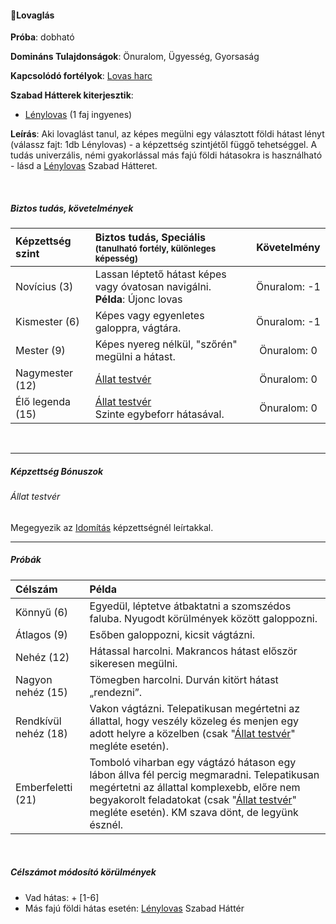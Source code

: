 #### 🔵Lovaglás

**Próba**: dobható

**Domináns Tulajdonságok**: Önuralom, Ügyesség, Gyorsaság

**Kapcsolódó fortélyok**: [Lovas harc](../fortelyok.harci/lovas_harc.md)

**Szabad Hátterek kiterjesztik**:
- [Lénylovas](../hatterek.szabad/lenylovas.md) (1 faj ingyenes)

**Leírás**:  Aki lovaglást tanul, az képes megülni egy választott földi hátast lényt (válassz fajt: 1db Lénylovas) - a képzettség szintjétől függő tehetséggel. A tudás univerzális, némi gyakorlással más fajú földi hátasokra is használható - lásd a [Lénylovas](../hatterek.szabad/lenylovas.md) Szabad Hátteret.

<br />

##### Biztos tudás, követelmények

| Képzettség szint | Biztos tudás, Speciális <br /><sub>(tanulható fortély, különleges  képesség)</sub> |    Követelmény    |
|:---------------- |:---------------------------------------------------------------------------------- |:-----------------:|
| Novícius (3)     | Lassan léptető hátast képes vagy óvatosan navigálni.<br />**Példa**: Újonc lovas   | Önuralom:&nbsp;-1 |
| Kismester (6)    | Képes vagy egyenletes galoppra, vágtára.                                           | Önuralom:&nbsp;-1 |
| Mester (9)       | Képes nyereg nélkül, "szőrén" megülni a hátast.                                    | Önuralom:&nbsp;0  |
| Nagymester (12)  | [Állat testvér](#%C3%A1llat-testv%C3%A9r)                                          | Önuralom:&nbsp;0  |
| Élő legenda (15) | [Állat testvér](#%C3%A1llat-testv%C3%A9r)<br>Szinte egybeforr hátasával.           | Önuralom:&nbsp;0  |

<br />

---
##### Képzettség Bónuszok

###### Állat testvér

Megegyezik az [Idomítás](idomitas.md#%C3%A1llat-testv%C3%A9r) képzettségnél leírtakkal.

---
##### Próbák

| Célszám              | Példa                                                                                                                                                                                                                                                               |
| :------------------- | :------------------------------------------------------------------------------------------------------------------------------------------------------------------------------------------------------------------------------------------------------------------ |
| Könnyű       (6)     | Egyedül, léptetve átbaktatni a szomszédos faluba. Nyugodt körülmények között galoppozni.                                                                                                                                                                            |
| Átlagos      (9)     | Esőben galoppozni, kicsit vágtázni.                                                                                                                                                                                                                                 |
| Nehéz        (12)    | Hátassal harcolni. Makrancos hátast először sikeresen megülni.                                                                                                                                                                                                      |
| Nagyon nehéz (15)    | Tömegben harcolni. Durván kitört hátast „rendezni”.                                                                                                                                                                                                                 |
| Rendkívül nehéz (18) | Vakon vágtázni. Telepatikusan megértetni az állattal, hogy veszély közeleg és menjen egy adott helyre a közelben (csak "[Állat testvér](#%C3%A1llat-testv%C3%A9r)" megléte esetén).                                                                                 |
| Emberfeletti (21)    | Tomboló viharban egy vágtázó hátason egy lábon állva fél percig megmaradni. Telepatikusan megértetni az állattal komplexebb, előre nem begyakorolt feladatokat (csak "[Állat testvér](#%C3%A1llat-testv%C3%A9r)" megléte esetén). KM szava dönt, de legyünk észnél. |

<br />

##### Célszámot módosító körülmények

- Vad hátas: + [1-6]
- Más fajú földi hátas esetén: [Lénylovas](../hatterek.szabad/lenylovas.md) Szabad Háttér
